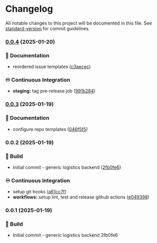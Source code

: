 # Changelog

All notable changes to this project will be documented in this file. See [standard-version](https://github.com/conventional-changelog/standard-version) for commit guidelines.

### [0.0.4](https://github.com/Bankole2000/logistics-api/compare/v0.0.3...v0.0.4) (2025-01-20)


### 📝 Documentation

* reordered issue templates ([c3aecec](https://github.com/Bankole2000/logistics-api/commits/c3aecec8835530cef6470a937bfe3f46c17333d6))


### ♾️ Continuous Integration

* **staging:** tag pre-release job ([991b284](https://github.com/Bankole2000/logistics-api/commits/991b284919653c9538dafea73e3ae95b7b87daee))

### [0.0.3](https://github.com/Bankole2000/logistics-api/compare/v0.0.2...v0.0.3) (2025-01-19)


### 📝 Documentation

* configure repo templates ([046f5f5](https://github.com/Bankole2000/logistics-api/commits/046f5f57918976725975c5aa0b4d4794e0bd4901))

### 0.0.2 (2025-01-19)


### 🚧 Build

* Initial commit - generic logistics backend ([2fb0fe6](https://github.com/Bankole2000/logistics-api/commits/2fb0fe6ee630a70d5036c00d18639fa3a5dbfb01))


### ♾️ Continuous Integration

* setup git hooks ([a61cc7f](https://github.com/Bankole2000/logistics-api/commits/a61cc7f968627bb2b9fc3eb49930c9eb4198df54))
* **workflows:** setup lint, test and release github actions ([e049398](https://github.com/Bankole2000/logistics-api/commits/e049398f05d76f8d79029f8d18e1b3a0837f4555))

### 0.0.1 (2025-01-19)


### 🚧 Build

* Initial commit - generic logistics backend 2fb0fe6
